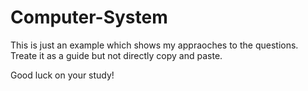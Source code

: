 # Computer-System

This is just an example which shows my appraoches to the questions. 
Treate it as a guide but not directly copy and paste.

Good luck on your study!
